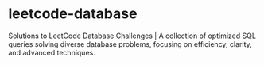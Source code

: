 # leetcode-database
Solutions to LeetCode Database Challenges | A collection of optimized SQL queries solving diverse database problems, focusing on efficiency, clarity, and advanced techniques.
